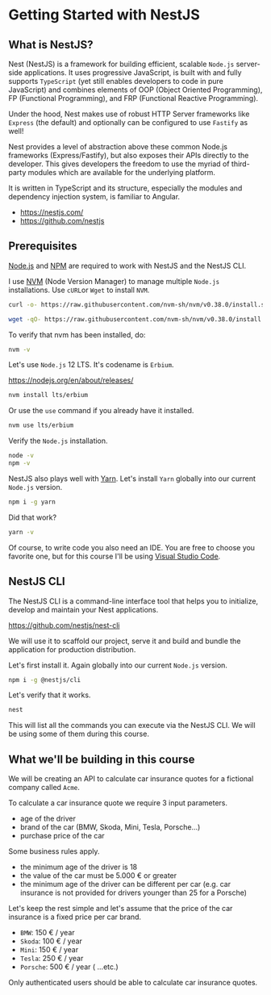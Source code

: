 # Getting Started with NestJS

## What is NestJS?

Nest (NestJS) is a framework for building efficient, scalable `Node.js` server-side applications. It uses progressive JavaScript, is built with and fully supports `TypeScript` (yet still enables developers to code in pure JavaScript) and combines elements of OOP (Object Oriented Programming), FP (Functional Programming), and FRP (Functional Reactive Programming).

Under the hood, Nest makes use of robust HTTP Server frameworks like `Express` (the default) and optionally can be configured to use `Fastify` as well!

Nest provides a level of abstraction above these common Node.js frameworks (Express/Fastify), but also exposes their APIs directly to the developer. This gives developers the freedom to use the myriad of third-party modules which are available for the underlying platform.

It is written in TypeScript and its structure, especially the modules and dependency injection system, is familiar to Angular.

* https://nestjs.com/
* https://github.com/nestjs

## Prerequisites

[Node.js](https://nodejs.org/en/) and [NPM](https://nodejs.org/en/) are required to work with NestJS and the NestJS CLI.

I use [NVM](https://github.com/nvm-sh/nvm) (Node Version Manager) to manage multiple `Node.js` installations. Use `cURL`or `Wget` to install `NVM`.

```sh
curl -o- https://raw.githubusercontent.com/nvm-sh/nvm/v0.38.0/install.sh | bash
```

```sh
wget -qO- https://raw.githubusercontent.com/nvm-sh/nvm/v0.38.0/install.sh | bash
````

To verify that nvm has been installed, do:

```sh
nvm -v
```

Let's use `Node.js` 12 LTS. It's codename is `Erbium`.

https://nodejs.org/en/about/releases/

```sh
nvm install lts/erbium
```

Or use the `use` command if you already have it installed.

```sh
nvm use lts/erbium
```

Verify the `Node.js` installation.

```sh
node -v
npm -v
```

NestJS also plays well with [Yarn](https://yarnpkg.com/). Let's install `Yarn` globally into our current `Node.js` version.

```sh
npm i -g yarn
```

Did that work?

```sh
yarn -v
```

Of course, to write code you also need an IDE. You are free to choose you favorite one, but for this course I'll be using [Visual Studio Code](https://code.visualstudio.com/).

## NestJS CLI

The NestJS CLI is a command-line interface tool that helps you to initialize, develop and maintain your Nest applications.

https://github.com/nestjs/nest-cli

We will use it to scaffold our project, serve it and build and bundle the application for production distribution.

Let's first install it. Again globally into our current `Node.js` version.

```sh
npm i -g @nestjs/cli
```

Let's verify that it works.

```sh
nest
```

This will list all the commands you can execute via the NestJS CLI. We will be using some of them during this course.

## What we'll be building in this course

We will be creating an API to calculate car insurance quotes for a fictional company called `Acme`.

To calculate a car insurance quote we require 3 input parameters.

* age of the driver
* brand of the car (BMW, Skoda, Mini, Tesla, Porsche...)
* purchase price of the car

Some business rules apply.

- the minimum age of the driver is 18
- the value of the car must be 5.000 € or greater
- the minimum age of the driver can be different per car (e.g. car insurance is not provided for drivers younger than 25 for a Porsche)

Let's keep the rest simple and let's assume that the price of the car insurance is a fixed price per car brand.

* `BMW`: 150 € / year
* `Skoda`: 100  €  / year
* `Mini`: 150  € / year
* `Tesla`: 250  € / year
* `Porsche`: 500  € / year
( ...etc.)

Only authenticated users should be able to calculate car insurance quotes.